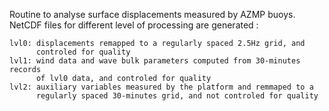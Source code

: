 Routine to analyse surface displacements measured by AZMP buoys.
NetCDF files for different level of processing are generated :

    lvl0: displacements remapped to a regularly spaced 2.5Hz grid, and
          controled for quality
    lvl1: wind data and wave bulk parameters computed from 30-minutes records
          of lvl0 data, and controled for quality
    lvl2: auxiliary variables measured by the platform and remmaped to a
          regularly spaced 30-minutes grid, and not controled for quality
